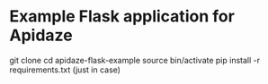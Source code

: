 # Example Flask application for Apidaze
git clone
cd apidaze-flask-example
source bin/activate
pip install -r requirements.txt (just in case)
